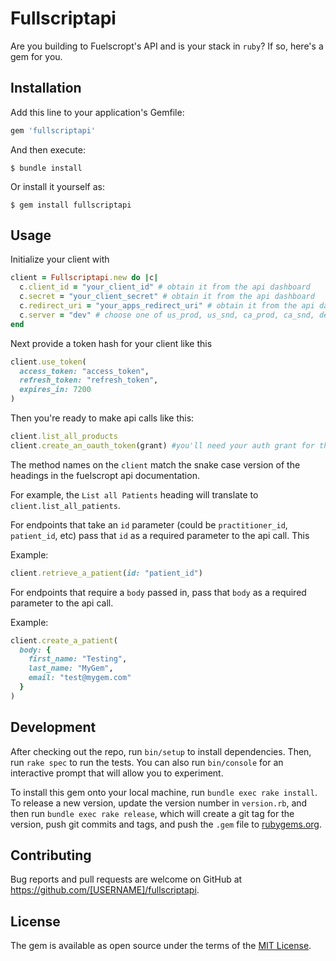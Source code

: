 # Fullscriptapi

Are you building to Fuelscropt's API and is your stack in `ruby`? If so, here's a gem for you.

## Installation

Add this line to your application's Gemfile:

```ruby
gem 'fullscriptapi'
```

And then execute:

    $ bundle install

Or install it yourself as:

    $ gem install fullscriptapi

## Usage

Initialize your client with

``` ruby
client = Fullscriptapi.new do |c|
  c.client_id = "your_client_id" # obtain it from the api dashboard
  c.secret = "your_client_secret" # obtain it from the api dashboard
  c.redirect_uri = "your_apps_redirect_uri" # obtain it from the api dashboard
  c.server = "dev" # choose one of us_prod, us_snd, ca_prod, ca_snd, dev
end
```

Next provide a token hash for your client like this

``` ruby
client.use_token(
  access_token: "access_token",
  refresh_token: "refresh_token",
  expires_in: 7200
)
```

Then you're ready to make api calls like this:

``` ruby
client.list_all_products
client.create_an_oauth_token(grant) #you'll need your auth grant for this
```

The method names on the `client` match the snake case version of the headings in the fuelscropt api documentation.

For example, the `List all Patients` heading will translate to `client.list_all_patients`.

For endpoints that take an `id` parameter (could be `practitioner_id`, `patient_id`, etc) pass that `id` as a required parameter to the api call. This

Example:

``` ruby
client.retrieve_a_patient(id: "patient_id")
```

For endpoints that require a `body` passed in, pass that `body` as a required parameter to the api call.

Example:

``` ruby
client.create_a_patient(
  body: {
    first_name: "Testing",
    last_name: "MyGem",
    email: "test@mygem.com"
  }
)
```

## Development

After checking out the repo, run `bin/setup` to install dependencies. Then, run `rake spec` to run the tests. You can also run `bin/console` for an interactive prompt that will allow you to experiment.

To install this gem onto your local machine, run `bundle exec rake install`. To release a new version, update the version number in `version.rb`, and then run `bundle exec rake release`, which will create a git tag for the version, push git commits and tags, and push the `.gem` file to [rubygems.org](https://rubygems.org).

## Contributing

Bug reports and pull requests are welcome on GitHub at https://github.com/[USERNAME]/fullscriptapi.


## License

The gem is available as open source under the terms of the [MIT License](https://opensource.org/licenses/MIT).
